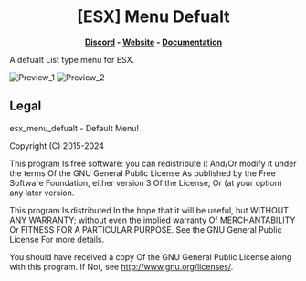 <h1 align='center'>[ESX] Menu Defualt</a></h1><p align='center'><b><a href='https://discord.esx-framework.org/'>Discord</a> - <a href='https://esx-framework.org/'>Website</a> - <a href='https://documentation.esx-framework.org/legacy/installation'>Documentation</a></b></h5>

A defualt List type menu for ESX.

![Preview_1](https://cdn.discordapp.com/attachments/944789399852417096/997882867336101948/Screenshot_52.png)
![Preview_2](https://cdn.discordapp.com/attachments/944789399852417096/997882867688411176/Screenshot_53.png)

## Legal

esx_menu_defualt - Default Menu!

Copyright (C) 2015-2024

This program Is free software: you can redistribute it And/Or modify it under the terms Of the GNU General Public License As published by the Free Software Foundation, either version 3 Of the License, Or (at your option) any later version.

This program Is distributed In the hope that it will be useful, but WITHOUT ANY WARRANTY; without even the implied warranty Of MERCHANTABILITY Or FITNESS FOR A PARTICULAR PURPOSE. See the GNU General Public License For more details.

You should have received a copy Of the GNU General Public License along with this program. If Not, see <http://www.gnu.org/licenses/>.

